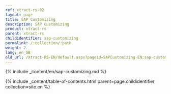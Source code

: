 ```yaml
---
ref: xtract-rs-02
layout: page
title: SAP Customizing
description: SAP Customizing
product: xtract-rs
parent: xtract-rs
childidentifier: sap-customizing
permalink: /:collection/:path
weight: 2
lang: en_GB
old_url: /Xtract-RS-EN/default.aspx?pageid=SAPCustomizing-EN:sap-customizing-en
---
```



{% include _content/en/sap-customizing.md  %}


{% include _content/table-of-contents.html parent=page.childidentifier collection=site.en %}